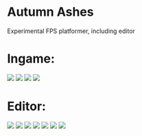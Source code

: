 # Autumn Ashes

Experimental FPS platformer, including editor

# Ingame:
![](https://docs.google.com/uc?id=1jVVmFz_D8Pf9l4_xJIEA-SWdQrMLLFCq)
![](https://docs.google.com/uc?id=1eMjCAd35WAVY9gan0JzaAr_nJtFCODoN)
![](https://docs.google.com/uc?id=1Imkt-luF5kxlCctyEY5SO5bEoRKy_KEv)
![](https://docs.google.com/uc?id=1zjOSgLxzVc6HfZlYCoSv5PFACcgKpvXA)

# Editor:
![](https://docs.google.com/uc?id=1RGNrjmzHjMPA0NuioS2FAnN8YTGAeqSV)
![](https://docs.google.com/uc?id=1oIoOYyursP9eJ5svNBaC_HJympmfCpaC)
![](https://docs.google.com/uc?id=1VcGDqQY2tmriQHDsZa1FMcqmN5toFYyq)
![](https://docs.google.com/uc?id=1OUGP8UszHQFPI-GBNSm09quBVHHF4apK)
![](https://docs.google.com/uc?id=1Y_vxsT4fx2gQnOXSz9FGcXQgITvHM9pV)
![](https://docs.google.com/uc?id=13KzmUoTgfK47DczAXTrQQRpDxv3JU2l8)
![](https://docs.google.com/uc?id=1E8zsiNRbc1kEvYL28cDBRGLraqtvQNxQ)
